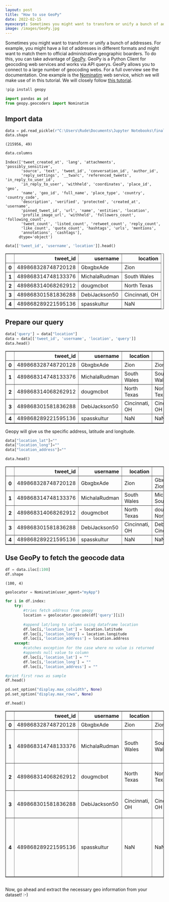 ```yaml
---
layout: post
title: "How to use GeoPy"
date: 2022-02-15
myexcerpt: Sometimes you might want to transform or unify a bunch of addresses. To do this, you can take advantage of GeoPy. 
image: /images/GeoPy.jpg
---
```


Sometimes you might want to transform or unify a bunch of addresses. For example, you might have a list of addresses in different formats and might want to match them to official administrative geographic boarders. To do this, you can take advantage of [GeoPy](https://geopy.readthedocs.io/en/stable/). GeoPy is a Python Client for geocoding web services and works via API querys. GeoPy allows you to connect to a large number of geocoding webs. For a full overview see the documentation. One example is the [Nominatim](https://nominatim.org/) web service, which we will make use of in this tutorial. We will closely follow [this tutorial](https://www.youtube.com/watch?v=gJMHbW3MK2w). 


```python
!pip install geopy
```


```python
import pandas as pd
from geopy.geocoders import Nominatim
```

## Import data 


```python
data = pd.read_pickle(r"C:\Users\Rude\Documents\Jupyter Notebooks\finaltweets_2014_P1_M7.pkl")
data.shape
```




    (215956, 49)




```python
data.columns
```




    Index(['tweet_created_at', 'lang', 'attachments', 'possibly_sensitive',
           'source', 'text', 'tweet_id', 'conversation_id', 'author_id',
           'reply_settings', '__twarc', 'referenced_tweets', 'in_reply_to_user_id',
           'in_reply_to_user', 'withheld', 'coordinates', 'place_id', 'geo',
           'name', 'geo_id', 'full_name', 'place_type', 'country', 'country_code',
           'description', 'verified', 'protected', 'created_at', 'username',
           'pinned_tweet_id', 'url', 'name', 'entities', 'location',
           'profile_image_url', 'withheld', 'followers_count', 'following_count',
           'tweet_count', 'listed_count', 'retweet_count', 'reply_count',
           'like_count', 'quote_count', 'hashtags', 'urls', 'mentions',
           'annotations', 'cashtags'],
          dtype='object')




```python
data[['tweet_id', 'username', 'location']].head()
```




<div>
<style scoped>
    .dataframe tbody tr th:only-of-type {
        vertical-align: middle;
    }

    .dataframe tbody tr th {
        vertical-align: top;
    }

    .dataframe thead th {
        text-align: right;
    }
</style>
<table border="1" class="dataframe">
  <thead>
    <tr style="text-align: right;">
      <th></th>
      <th>tweet_id</th>
      <th>username</th>
      <th>location</th>
    </tr>
  </thead>
  <tbody>
    <tr>
      <th>0</th>
      <td>489868328748720128</td>
      <td>GbxgbxAde</td>
      <td>Zion</td>
    </tr>
    <tr>
      <th>1</th>
      <td>489868314748133376</td>
      <td>MichalaRudman</td>
      <td>South Wales</td>
    </tr>
    <tr>
      <th>2</th>
      <td>489868314068262912</td>
      <td>dougmcbot</td>
      <td>North Texas</td>
    </tr>
    <tr>
      <th>3</th>
      <td>489868301581836288</td>
      <td>DebiJackson50</td>
      <td>Cincinnati, OH</td>
    </tr>
    <tr>
      <th>4</th>
      <td>489868289221595136</td>
      <td>spasskultur</td>
      <td>NaN</td>
    </tr>
  </tbody>
</table>
</div>



## Prepare our query 


```python
data['query'] = data["location"]
data = data[['tweet_id', 'username', 'location', 'query']]
data.head()
```




<div>
<style scoped>
    .dataframe tbody tr th:only-of-type {
        vertical-align: middle;
    }

    .dataframe tbody tr th {
        vertical-align: top;
    }

    .dataframe thead th {
        text-align: right;
    }
</style>
<table border="1" class="dataframe">
  <thead>
    <tr style="text-align: right;">
      <th></th>
      <th>tweet_id</th>
      <th>username</th>
      <th>location</th>
      <th>query</th>
    </tr>
  </thead>
  <tbody>
    <tr>
      <th>0</th>
      <td>489868328748720128</td>
      <td>GbxgbxAde</td>
      <td>Zion</td>
      <td>Zion</td>
    </tr>
    <tr>
      <th>1</th>
      <td>489868314748133376</td>
      <td>MichalaRudman</td>
      <td>South Wales</td>
      <td>South Wales</td>
    </tr>
    <tr>
      <th>2</th>
      <td>489868314068262912</td>
      <td>dougmcbot</td>
      <td>North Texas</td>
      <td>North Texas</td>
    </tr>
    <tr>
      <th>3</th>
      <td>489868301581836288</td>
      <td>DebiJackson50</td>
      <td>Cincinnati, OH</td>
      <td>Cincinnati, OH</td>
    </tr>
    <tr>
      <th>4</th>
      <td>489868289221595136</td>
      <td>spasskultur</td>
      <td>NaN</td>
      <td>NaN</td>
    </tr>
  </tbody>
</table>
</div>



Geopy will give us the specific address, latitude and longitude. 


```python
data["location_lat"]=""
data["location_long"]=""
data["location_address"]=""
```


```python
data.head()
```




<div>
<style scoped>
    .dataframe tbody tr th:only-of-type {
        vertical-align: middle;
    }

    .dataframe tbody tr th {
        vertical-align: top;
    }

    .dataframe thead th {
        text-align: right;
    }
</style>
<table border="1" class="dataframe">
  <thead>
    <tr style="text-align: right;">
      <th></th>
      <th>tweet_id</th>
      <th>username</th>
      <th>location</th>
      <th>query</th>
      <th>location_lat</th>
      <th>location_long</th>
      <th>location_address</th>
    </tr>
  </thead>
  <tbody>
    <tr>
      <th>0</th>
      <td>489868328748720128</td>
      <td>GbxgbxAde</td>
      <td>Zion</td>
      <td>GbxgbxAde Zion</td>
      <td></td>
      <td></td>
      <td></td>
    </tr>
    <tr>
      <th>1</th>
      <td>489868314748133376</td>
      <td>MichalaRudman</td>
      <td>South Wales</td>
      <td>MichalaRudman South Wales</td>
      <td></td>
      <td></td>
      <td></td>
    </tr>
    <tr>
      <th>2</th>
      <td>489868314068262912</td>
      <td>dougmcbot</td>
      <td>North Texas</td>
      <td>dougmcbot North Texas</td>
      <td></td>
      <td></td>
      <td></td>
    </tr>
    <tr>
      <th>3</th>
      <td>489868301581836288</td>
      <td>DebiJackson50</td>
      <td>Cincinnati, OH</td>
      <td>DebiJackson50 Cincinnati, OH</td>
      <td></td>
      <td></td>
      <td></td>
    </tr>
    <tr>
      <th>4</th>
      <td>489868289221595136</td>
      <td>spasskultur</td>
      <td>NaN</td>
      <td>NaN</td>
      <td></td>
      <td></td>
      <td></td>
    </tr>
  </tbody>
</table>
</div>



## Use GeoPy to fetch the geocode data 


```python
df = data.iloc[:100]
df.shape
```




    (100, 4)




```python
geolocator = Nominatim(user_agent="myApp")

for i in df.index:
    try:
        #tries fetch address from geopy
        location = geolocator.geocode(df['query'][i])
        
        #append lat/long to column using dataframe location
        df.loc[i,'location_lat'] = location.latitude
        df.loc[i,'location_long'] = location.longitude
        df.loc[i,'location_address'] = location.address
    except:
        #catches exception for the case where no value is returned
        #appends null value to column
        df.loc[i,'location_lat'] = ""
        df.loc[i,'location_long'] = ""
        df.loc[i,'location_address'] = ""

#print first rows as sample
df.head()
```


```python
pd.set_option("display.max_colwidth", None)
pd.set_option("display.max_rows", None)
```


```python
df.head()
```




<div>
<style scoped>
    .dataframe tbody tr th:only-of-type {
        vertical-align: middle;
    }

    .dataframe tbody tr th {
        vertical-align: top;
    }

    .dataframe thead th {
        text-align: right;
    }
</style>
<table border="1" class="dataframe">
  <thead>
    <tr style="text-align: right;">
      <th></th>
      <th>tweet_id</th>
      <th>username</th>
      <th>location</th>
      <th>query</th>
      <th>location_lat</th>
      <th>location_long</th>
      <th>location_address</th>
    </tr>
  </thead>
  <tbody>
    <tr>
      <th>0</th>
      <td>489868328748720128</td>
      <td>GbxgbxAde</td>
      <td>Zion</td>
      <td>Zion</td>
      <td></td>
      <td></td>
      <td></td>
    </tr>
    <tr>
      <th>1</th>
      <td>489868314748133376</td>
      <td>MichalaRudman</td>
      <td>South Wales</td>
      <td>South Wales</td>
      <td>42.708949</td>
      <td>-78.57808</td>
      <td>South Wales, Town of Wales, Erie County, New York, 14139, United States</td>
    </tr>
    <tr>
      <th>2</th>
      <td>489868314068262912</td>
      <td>dougmcbot</td>
      <td>North Texas</td>
      <td>North Texas</td>
      <td>36.197937</td>
      <td>-76.009923</td>
      <td>Texas, Camden County, North Carolina, 2, United States</td>
    </tr>
    <tr>
      <th>3</th>
      <td>489868301581836288</td>
      <td>DebiJackson50</td>
      <td>Cincinnati, OH</td>
      <td>Cincinnati, OH</td>
      <td>39.101454</td>
      <td>-84.51246</td>
      <td>Cincinnati, Hamilton County, Ohio, United States</td>
    </tr>
    <tr>
      <th>4</th>
      <td>489868289221595136</td>
      <td>spasskultur</td>
      <td>NaN</td>
      <td>NaN</td>
      <td>46.314475</td>
      <td>11.048029</td>
      <td>Nanno, Ville d'Anaunia, Comunità della Val di Non, Provincia di Trento, Trentino-Alto Adige/Südtirol, 38012, Italia</td>
    </tr>
  </tbody>
</table>
</div>




```python

```

Now, go ahead and extract the necessary geo information from your dataset! :-)
